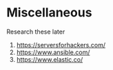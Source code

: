 # Miscellaneous

Research these later

1. https://serversforhackers.com/
2. https://www.ansible.com/
3. https://www.elastic.co/
